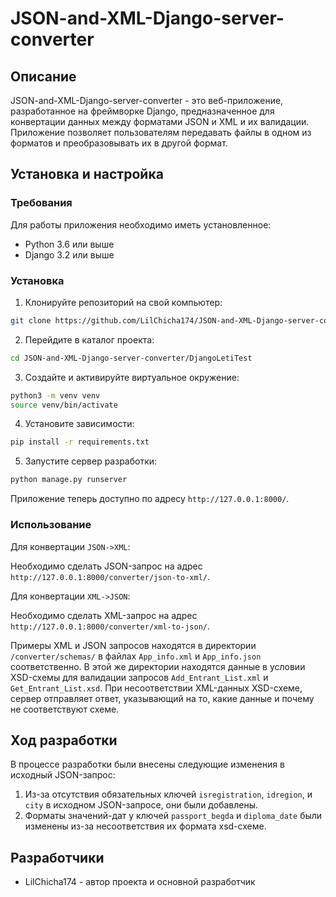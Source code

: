 # JSON-and-XML-Django-server-converter

## Описание

JSON-and-XML-Django-server-converter - это веб-приложение, разработанное на фреймворке Django, предназначенное для конвертации данных между форматами JSON и XML и их валидации. Приложение позволяет пользователям передавать файлы в одном из форматов и преобразовывать их в другой формат.

## Установка и настройка

### Требования

Для работы приложения необходимо иметь установленное:

- Python 3.6 или выше
- Django 3.2 или выше

### Установка

1. Клонируйте репозиторий на свой компьютер:
```bash
git clone https://github.com/LilChicha174/JSON-and-XML-Django-server-converter.git
```

2. Перейдите в каталог проекта:
```bash
cd JSON-and-XML-Django-server-converter/DjangoLetiTest
```

3. Создайте и активируйте виртуальное окружение:
```bash
python3 -m venv venv
source venv/bin/activate
```

4. Установите зависимости:
```bash
pip install -r requirements.txt
```

5. Запустите сервер разработки:
```bash
python manage.py runserver
```

Приложение теперь доступно по адресу `http://127.0.0.1:8000/`.

### Использование

Для конвертации `JSON->XML`: 

Необходимо сделать JSON-запрос на адрес `http://127.0.0.1:8000/converter/json-to-xml/`. 

Для конвертации `XML->JSON`:

Необходимо сделать XML-запрос на адрес `http://127.0.0.1:8000/converter/xml-to-json/`. 

Примеры XML и JSON запросов находятся в директории `/converter/schemas/` в файлах `App_info.xml` и `App_info.json` соответственно.
В этой же директории находятся данные в условии XSD-схемы для валидации запросов `Add_Entrant_List.xml` и `Get_Entrant_List.xsd`. При несоответствии XML-данных XSD-схеме, сервер отправляет ответ, указывающий на то, какие данные и почему не соответствуют схеме. 

## Ход разработки

В процессе разработки были внесены следующие изменения в исходный JSON-запрос:

1. Из-за отсутствия обязательных ключей `isregistration`, `idregion`, и `city` в исходном JSON-запросе, они были добавлены.
2. Форматы значений-дат у ключей `passport_begda` и `diploma_date` были изменены из-за несоответствия их формата xsd-схеме.

## Разработчики

- LilChicha174 - автор проекта и основной разработчик
